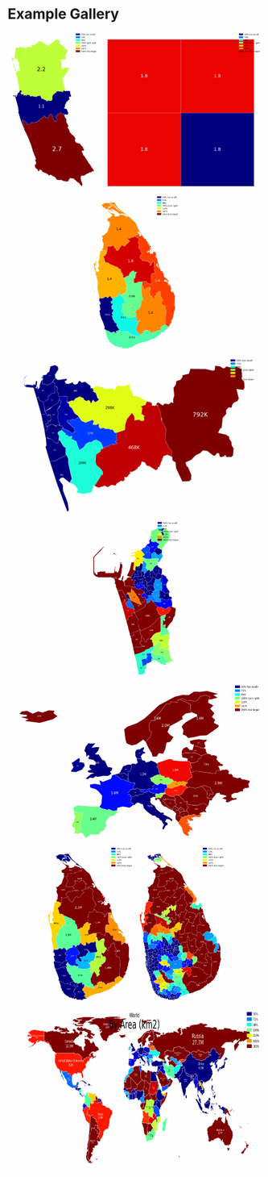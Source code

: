 # Example Gallery

<p align="center">
<img src="examples/build_from_ents/output/animated.gif" height="320px" />
<img src="examples/build_from_polygons/output/animated.gif" height="320px" />
<img src="examples/build_from_topojson/output/animated.gif" height="320px" />
<img src="examples/cmb_pds_by_population/output/animated.gif" height="320px" />
<img src="examples/cmc_gnds_by_population/output/animated.gif" height="320px" />
<img src="examples/europe_by_gdp_md_est/output/animated.gif" height="320px" />
<img src="examples/lk_districts_by_population/output/animated.gif" height="320px" />
<img src="examples/lk_pds_by_electors/output/animated.gif" height="320px" />
<img src="examples/world_countries_by_population/output/animated.gif" height="320px" />
</p>
